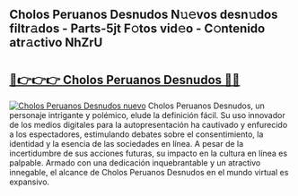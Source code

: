 ## Cholos Peruanos Desnudos N𝚞𝚎vos desn𝚞dos filtr𝚊dos - Parts-5jt F𝚘tos vid𝚎o - C𝚘ntenido atr𝚊ctivo NhZrU

# <h2><a href="http://mb4moi.tromn.icu/?c=Cholos+Peruanos+Desnudos">🔗👉👉👉 Cholos Peruanos Desnudos 🔗🔗</a></h2>

[![Cholos Peruanos Desnudos nuevo](https://i.imgur.com/pEAQMta.gif)](http://mb4moi.tromn.icu/?c=Cholos+Peruanos+Desnudos)
Cholos Peruanos Desnudos, un personaje intrigante y polémico, elude la definición fácil. Su uso innovador de los medios digitales para la autopresentación ha cautivado y enfurecido a los espectadores, estimulando debates sobre el consentimiento, la identidad y la esencia de las sociedades en línea. A pesar de la incertidumbre de sus acciones futuras, su impacto en la cultura en línea es palpable. Armado con una dedicación inquebrantable y un atractivo innegable, el alcance de Cholos Peruanos Desnudos en el mundo virtual es expansivo.
